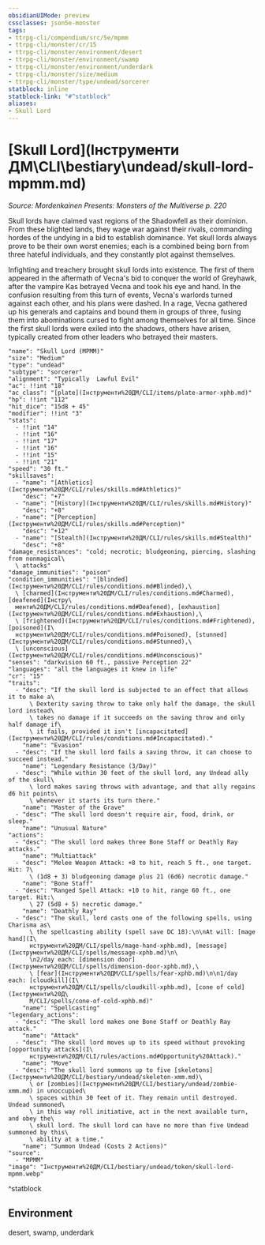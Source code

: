 ```yaml
---
obsidianUIMode: preview
cssclasses: json5e-monster
tags:
- ttrpg-cli/compendium/src/5e/mpmm
- ttrpg-cli/monster/cr/15
- ttrpg-cli/monster/environment/desert
- ttrpg-cli/monster/environment/swamp
- ttrpg-cli/monster/environment/underdark
- ttrpg-cli/monster/size/medium
- ttrpg-cli/monster/type/undead/sorcerer
statblock: inline
statblock-link: "#^statblock"
aliases:
- Skull Lord
---
```

# [Skull Lord](Інструменти ДМ\CLI\bestiary\undead/skull-lord-mpmm.md)
*Source: Mordenkainen Presents: Monsters of the Multiverse p. 220*  

Skull lords have claimed vast regions of the Shadowfell as their dominion. From these blighted lands, they wage war against their rivals, commanding hordes of the undying in a bid to establish dominance. Yet skull lords always prove to be their own worst enemies; each is a combined being born from three hateful individuals, and they constantly plot against themselves.

Infighting and treachery brought skull lords into existence. The first of them appeared in the aftermath of Vecna's bid to conquer the world of Greyhawk, after the vampire Kas betrayed Vecna and took his eye and hand. In the confusion resulting from this turn of events, Vecna's warlords turned against each other, and his plans were dashed. In a rage, Vecna gathered up his generals and captains and bound them in groups of three, fusing them into abominations cursed to fight among themselves for all time. Since the first skull lords were exiled into the shadows, others have arisen, typically created from other leaders who betrayed their masters.

```statblock
"name": "Skull Lord (MPMM)"
"size": "Medium"
"type": "undead"
"subtype": "sorcerer"
"alignment": "Typically  Lawful Evil"
"ac": !!int "18"
"ac_class": "[plate](Інструменти%20ДМ/CLI/items/plate-armor-xphb.md)"
"hp": !!int "112"
"hit_dice": "15d8 + 45"
"modifier": !!int "3"
"stats":
  - !!int "14"
  - !!int "16"
  - !!int "17"
  - !!int "16"
  - !!int "15"
  - !!int "21"
"speed": "30 ft."
"skillsaves":
  - "name": "[Athletics](Інструменти%20ДМ/CLI/rules/skills.md#Athletics)"
    "desc": "+7"
  - "name": "[History](Інструменти%20ДМ/CLI/rules/skills.md#History)"
    "desc": "+8"
  - "name": "[Perception](Інструменти%20ДМ/CLI/rules/skills.md#Perception)"
    "desc": "+12"
  - "name": "[Stealth](Інструменти%20ДМ/CLI/rules/skills.md#Stealth)"
    "desc": "+8"
"damage_resistances": "cold; necrotic; bludgeoning, piercing, slashing from nonmagical\
  \ attacks"
"damage_immunities": "poison"
"condition_immunities": "[blinded](Інструменти%20ДМ/CLI/rules/conditions.md#Blinded),\
  \ [charmed](Інструменти%20ДМ/CLI/rules/conditions.md#Charmed), [deafened](Інстру\
  менти%20ДМ/CLI/rules/conditions.md#Deafened), [exhaustion](Інструменти%20ДМ/CLI/rules/conditions.md#Exhaustion),\
  \ [frightened](Інструменти%20ДМ/CLI/rules/conditions.md#Frightened), [poisoned](І\
  нструменти%20ДМ/CLI/rules/conditions.md#Poisoned), [stunned](Інструменти%20ДМ/CLI/rules/conditions.md#Stunned),\
  \ [unconscious](Інструменти%20ДМ/CLI/rules/conditions.md#Unconscious)"
"senses": "darkvision 60 ft., passive Perception 22"
"languages": "all the languages it knew in life"
"cr": "15"
"traits":
  - "desc": "If the skull lord is subjected to an effect that allows it to make a\
      \ Dexterity saving throw to take only half the damage, the skull lord instead\
      \ takes no damage if it succeeds on the saving throw and only half damage if\
      \ it fails, provided it isn't [incapacitated](Інструменти%20ДМ/CLI/rules/conditions.md#Incapacitated)."
    "name": "Evasion"
  - "desc": "If the skull lord fails a saving throw, it can choose to succeed instead."
    "name": "Legendary Resistance (3/Day)"
  - "desc": "While within 30 feet of the skull lord, any Undead ally of the skull\
      \ lord makes saving throws with advantage, and that ally regains d6 hit points\
      \ whenever it starts its turn there."
    "name": "Master of the Grave"
  - "desc": "The skull lord doesn't require air, food, drink, or sleep."
    "name": "Unusual Nature"
"actions":
  - "desc": "The skull lord makes three Bone Staff or Deathly Ray attacks."
    "name": "Multiattack"
  - "desc": "Melee Weapon Attack: +8 to hit, reach 5 ft., one target. Hit: 7\
      \ (1d8 + 3) bludgeoning damage plus 21 (6d6) necrotic damage."
    "name": "Bone Staff"
  - "desc": "Ranged Spell Attack: +10 to hit, range 60 ft., one target. Hit:\
      \ 27 (5d8 + 5) necrotic damage."
    "name": "Deathly Ray"
  - "desc": "The skull, lord casts one of the following spells, using Charisma as\
      \ the spellcasting ability (spell save DC 18):\n\nAt will: [mage hand](І\
      нструменти%20ДМ/CLI/spells/mage-hand-xphb.md), [message](Інструменти%20ДМ/CLI/spells/message-xphb.md)\n\
      \n2/day each: [dimension door](Інструменти%20ДМ/CLI/spells/dimension-door-xphb.md),\
      \ [fear](Інструменти%20ДМ/CLI/spells/fear-xphb.md)\n\n1/day each: [cloudkill](І\
      нструменти%20ДМ/CLI/spells/cloudkill-xphb.md), [cone of cold](Інструменти%20Д\
      М/CLI/spells/cone-of-cold-xphb.md)"
    "name": "Spellcasting"
"legendary_actions":
  - "desc": "The skull lord makes one Bone Staff or Deathly Ray attack."
    "name": "Attack"
  - "desc": "The skull lord moves up to its speed without provoking [opportunity attacks](І\
      нструменти%20ДМ/CLI/rules/actions.md#Opportunity%20Attack)."
    "name": "Move"
  - "desc": "The skull lord summons up to five [skeletons](Інструменти%20ДМ/CLI/bestiary/undead/skeleton-xmm.md)\
      \ or [zombies](Інструменти%20ДМ/CLI/bestiary/undead/zombie-xmm.md) in unoccupied\
      \ spaces within 30 feet of it. They remain until destroyed. Undead summoned\
      \ in this way roll initiative, act in the next available turn, and obey the\
      \ skull lord. The skull lord can have no more than five Undead summoned by this\
      \ ability at a time."
    "name": "Summon Undead (Costs 2 Actions)"
"source":
  - "MPMM"
"image": "Інструменти%20ДМ/CLI/bestiary/undead/token/skull-lord-mpmm.webp"
```
^statblock

## Environment

desert, swamp, underdark